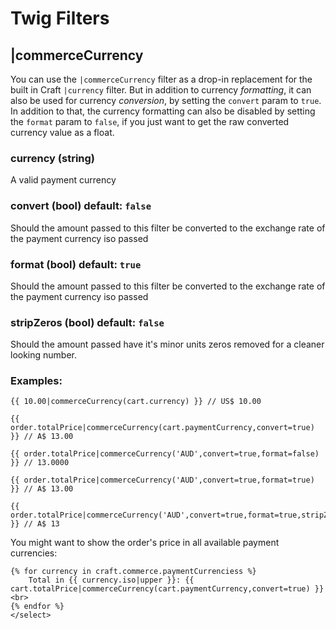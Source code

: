 # Twig Filters

## |commerceCurrency

You can use the `|commerceCurrency` filter as a drop-in replacement for the built in Craft `|currency` filter. But in addition to currency _formatting_, it can also be used for currency _conversion_, by setting the `convert` param to `true`. In addition to that, the currency formatting can also be disabled by setting the `format` param to `false`, if you just want to get the raw converted currency value as a float.

### currency (string)
A valid payment currency

### convert (bool) default: `false`
Should the amount passed to this filter be converted to the exchange rate of the payment currency iso passed

### format (bool) default: `true`
Should the amount passed to this filter be converted to the exchange rate of the payment currency iso passed

### stripZeros (bool) default: `false`
Should the amount passed have it's minor units zeros removed for a cleaner looking number.

### Examples:

```
{{ 10.00|commerceCurrency(cart.currency) }} // US$ 10.00

{{ order.totalPrice|commerceCurrency(cart.paymentCurrency,convert=true) }} // A$ 13.00

{{ order.totalPrice|commerceCurrency('AUD',convert=true,format=false) }} // 13.0000

{{ order.totalPrice|commerceCurrency('AUD',convert=true,format=true) }} // A$ 13.00

{{ order.totalPrice|commerceCurrency('AUD',convert=true,format=true,stripZeros=true) }} // A$ 13
```

You might want to show the order's price in all available payment currencies:

```twig
{% for currency in craft.commerce.paymentCurrenciess %}
	Total in {{ currency.iso|upper }}: {{ cart.totalPrice|commerceCurrency(cart.paymentCurrency,convert=true) }} <br>
{% endfor %}
</select>
```

